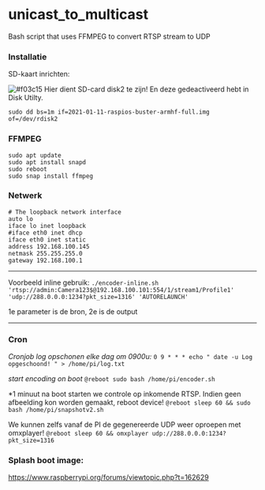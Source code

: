 # unicast_to_multicast
Bash script that uses FFMPEG to convert RTSP stream to UDP




### Installatie
SD-kaart inrichten:

![#f03c15](https://via.placeholder.com/15/f03c15/000000?text=+) Hier dient SD-card disk2 te zijn! En deze gedeactiveerd hebt in Disk Utilty. 

```sudo dd bs=1m if=2021-01-11-raspios-buster-armhf-full.img of=/dev/rdisk2```

### FFMPEG
```
sudo apt update
sudo apt install snapd
sudo reboot
sudo snap install ffmpeg
```

### Netwerk
```
# The loopback network interface
auto lo
iface lo inet loopback
#iface eth0 inet dhcp
iface eth0 inet static
address 192.168.100.145
netmask 255.255.255.0
gateway 192.168.100.1
```
----

Voorbeeld inline gebruik: 
```./encoder-inline.sh 'rtsp://admin:Camera123$@192.168.100.101:554/1/stream1/Profile1' 'udp://288.0.0.0:1234?pkt_size=1316' 'AUTORELAUNCH'```

1e parameter is de bron, 2e is de output

----

### Cron 

*Cronjob log opschonen elke dag om 0900u:*
```0 9 * * * echo " date -u Log opgeschoond! " > /home/pi/log.txt```

*start encoding on boot*
```@reboot sudo bash /home/pi/encoder.sh```

*1 minuut na boot starten we controle op inkomende RTSP. Indien geen afbeelding kon worden gemaakt, reboot device!
```@reboot sleep 60 && sudo bash /home/pi/snapshotv2.sh```

We kunnen zelfs vanaf de PI de gegenereerde UDP weer oproepen met omxplayer!
```@reboot sleep 60 && omxplayer udp://288.0.0.0:1234?pkt_size=1316```


### Splash boot image:
https://www.raspberrypi.org/forums/viewtopic.php?t=162629
